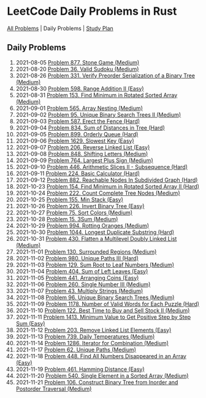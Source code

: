 LeetCode Daily Problems in Rust
===============================

[All Problems](README.md) | Daily Problems | [Study Plan](STUDY_PLAN.md)

Daily Problems
--------------

1. 2021-08-05 [Problem 877. Stone Game (Medium)](problem_0877/)
2. 2021-08-20 [Problem 36. Valid Sudoku (Medium)](problem_0036/)
3. 2021-08-26 [Problem 331. Verify Preorder Serialization of a Binary Tree (Medium)](problem_0331/)
4. 2021-08-30 [Problem 598. Range Addition II (Easy)](problem_0598/)
5. 2021-08-31 [Problem 153. Find Minimum in Rotated Sorted Array (Medium)](problem_0153/)
6. 2021-09-01 [Problem 565. Array Nesting (Medium)](problem_0565/)
7. 2021-09-02 [Problem 95. Unique Binary Search Trees II (Medium)](problem_0095/)
8. 2021-09-03 [Problem 587. Erect the Fence (Hard)](problem_0587/)
9. 2021-09-04 [Problem 834. Sum of Distances in Tree (Hard)](problem_0834/)
10. 2021-09-05 [Problem 899. Orderly Queue (Hard)](problem_0899/)
11. 2021-09-06 [Problem 1629. Slowest Key (Easy)](problem_1629/)
12. 2021-09-07 [Problem 206. Reverse Linked List (Easy)](problem_0206/)
13. 2021-09-08 [Problem 848. Shifting Letters (Medium)](problem_0848/)
14. 2021-09-09 [Problem 764. Largest Plus Sign (Medium)](problem_0764/)
15. 2021-09-10 [Problem 446. Arithmetic Slices II - Subsequence (Hard)](problem_0446/)
16. 2021-09-11 [Problem 224. Basic Calculator (Hard)](problem_0224/)
17. 2021-09-12 [Problem 882. Reachable Nodes In Subdivided Graph (Hard)](problem_0882/)
18. 2021-10-23 [Problem 154. Find Minimum in Rotated Sorted Array II (Hard)](problem_0154/)
19. 2021-10-24 [Problem 222. Count Complete Tree Nodes (Medium)](problem_0222/)
20. 2021-10-25 [Problem 155. Min Stack (Easy)](problem_0155/)
21. 2021-10-26 [Problem 226. Invert Binary Tree (Easy)](problem_0226/)
22. 2021-10-27 [Problem 75. Sort Colors (Medium)](problem_0075/)
23. 2021-10-28 [Problem 15. 3Sum (Medium)](problem_0015/)
24. 2021-10-29 [Problem 994. Rotting Oranges (Medium)](problem_0994/)
25. 2021-10-30 [Problem 1044. Longest Duplicate Substring (Hard)](problem_1044/)
26. 2021-10-31 [Problem 430. Flatten a Multilevel Doubly Linked List (Medium)](problem_0430/)
27. 2021-11-01 [Problem 130. Surrounded Regions (Medium)](problem_0130/)
28. 2021-11-02 [Problem 980. Unique Paths III (Hard)](problem_0980/)
29. 2021-11-03 [Problem 129. Sum Root to Leaf Numbers (Medium)](problem_0129/)
30. 2021-11-04 [Problem 404. Sum of Left Leaves (Easy)](problem_0404/)
31. 2021-11-05 [Problem 441. Arranging Coins (Easy)](problem_0441/)
32. 2021-11-06 [Problem 260. Single Number III (Medium)](problem_0260/)
33. 2021-11-07 [Problem 43. Multiply Strings (Medium)](problem_0043/)
34. 2021-11-08 [Problem 96. Unique Binary Search Trees (Medium)](problem_0096/)
35. 2021-11-09 [Problem 1178. Number of Valid Words for Each Puzzle (Hard)](problem_1178/)
36. 2021-11-10 [Problem 122. Best Time to Buy and Sell Stock II (Medium)](problem_0122/)
37. 2021-11-11 [Problem 1413. Minimum Value to Get Positive Step by Step Sum (Easy)](problem_1413/)
38. 2021-11-12 [Problem 203. Remove Linked List Elements (Easy)](problem_0203/)
39. 2021-11-13 [Problem 739. Daily Temperatures (Medium)](problem_0739/)
40. 2021-11-14 [Problem 1286. Iterator for Combination (Medium)](problem_1286/)
41. 2021-11-17 [Problem 62. Unique Paths (Medium)](problem_0062/)
42. 2021-11-18 [Problem 448. Find All Numbers Disappeared in an Array (Easy)](problem_0448/)
43. 2021-11-19 [Problem 461. Hamming Distance (Easy)](problem_0461/)
44. 2021-11-20 [Problem 540. Single Element in a Sorted Array (Medium)](problem_0540/)
45. 2021-11-21 [Problem 106. Construct Binary Tree from Inorder and Postorder Traversal (Medium)](problem_0106/)
